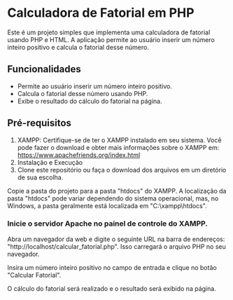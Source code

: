 # Calculadora de Fatorial em PHP
Este é um projeto simples que implementa uma calculadora de fatorial usando PHP e HTML. A aplicação permite ao usuário inserir um número inteiro positivo e calcula o fatorial desse número.

## Funcionalidades
 - Permite ao usuário inserir um número inteiro positivo.
 - Calcula o fatorial desse número usando PHP.
 - Exibe o resultado do cálculo do fatorial na página.

## Pré-requisitos
1. XAMPP: Certifique-se de ter o XAMPP instalado em seu sistema. Você pode fazer o download e obter mais informações sobre o XAMPP em: https://www.apachefriends.org/index.html
2. Instalação e Execução
3. Clone este repositório ou faça o download dos arquivos em um diretório de sua escolha.

Copie a pasta do projeto para a pasta "htdocs" do XAMPP. A localização da pasta "htdocs" pode variar dependendo do sistema operacional, mas, no Windows, a pasta geralmente está localizada em "C:\xampp\htdocs".

### Inicie o servidor Apache no painel de controle do XAMPP.

Abra um navegador da web e digite o seguinte URL na barra de endereços: "http://localhost/calcular_fatorial.php". Isso carregará o arquivo PHP no seu navegador.

Insira um número inteiro positivo no campo de entrada e clique no botão "Calcular Fatorial".

O cálculo do fatorial será realizado e o resultado será exibido na página.